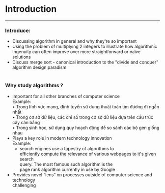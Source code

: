 # Introduction
---  
### Introduce:  
- Discussing algorithm in general  and why they're so important  
- Using the problem of multiplying 2 integers to illustrate how algorithmic ingenuity can often improve over more straightforward or naïve solutions  
- Discuss merge sort - canonical introduction to the "divide and conquer" algorithm design paradism   
 
 
 
### Why study algorithms ?  
- Important for all other branches of computer science  
Example:   
	• Trong lĩnh vực mạng, đinh tuyến sử dụng thuật toán tìm đường đi ngắn nhất  
	• Trong cơ sở dữ liệu, các chỉ số trong cơ sở dữ liệu dựa trên cấu trúc cây cân bằng  
	• Trong sinh học, sử dụng quy hoạch động để so sánh các bộ gen giống nhau   
- Plays a key  role in modern technology innovation   
Example:   
	- search  engines use a tapestry of algorithms to  
	efficiently compute the relevance of  various webpages to it's given search  
	query.  The most famous such algorithm is the  
	page rank algorithm currently in use by  Google  
- Provides novel “lens” on processes outside of computer science and technology   
challenging
